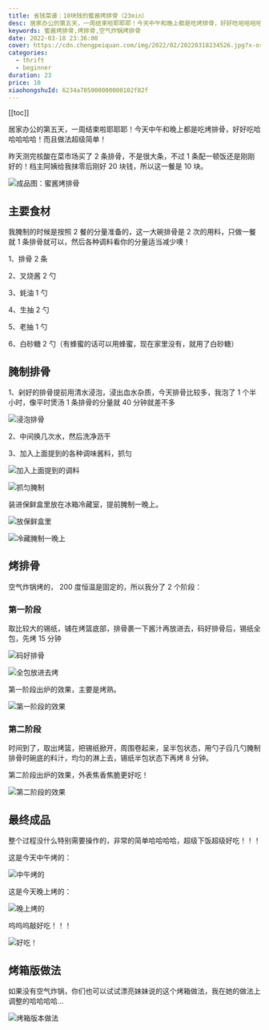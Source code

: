 ```yaml
---
title: 省钱菜谱：10块钱的蜜酱烤排骨（23min）
desc: 居家办公的第五天，一周结束啦耶耶耶！今天中午和晚上都是吃烤排骨，好好吃哈哈哈哈哈！而且做法超级简单！
keywords: 蜜酱烤排骨,烤排骨,空气炸锅烤排骨
date: 2022-03-18 23:36:00
cover: https://cdn.chengpeiquan.com/img/2022/02/20220318234526.jpg?x-oss-process=image/interlace,1
categories:
  - thrift
  - beginner
duration: 23
price: 10
xiaohongshuId: 6234a705000000000102f82f
---
```


[[toc]]

居家办公的第五天，一周结束啦耶耶耶！今天中午和晚上都是吃烤排骨，好好吃哈哈哈哈哈！而且做法超级简单！

昨天测完核酸在菜市场买了 2 条排骨，不是很大条，不过 1 条配一顿饭还是刚刚好的！档主阿姨给我抹零后刚好 20 块钱，所以这一餐是 10 块。

![成品图：蜜酱烤排骨](https://cdn.chengpeiquan.com/img/2022/02/20220318234548.jpg?x-oss-process=image/interlace,1)

## 主要食材

我腌制的时候是按照 2 餐的分量准备的，这一大碗排骨是 2 次的用料，只做一餐就 1 条排骨就可以，然后各种调料看你的分量适当减少噢！

1、排骨 2 条

2、叉烧酱 2 勺

3、蚝油 1 勺

4、生抽 2 勺

5、老抽 1 勺

6、白砂糖 2 勺（有蜂蜜的话可以用蜂蜜，现在家里没有，就用了白砂糖）

## 腌制排骨

1、剁好的排骨提前用清水浸泡，浸出血水杂质，今天排骨比较多，我泡了 1 个半小时，像平时煲汤 1 条排骨的分量就 40 分钟就差不多

![浸泡排骨](https://cdn.chengpeiquan.com/img/2022/02/20220318234538.jpg?x-oss-process=image/interlace,1)

2、中间换几次水，然后洗净沥干

3、加入上面提到的各种调味酱料，抓匀

![加入上面提到的调料](https://cdn.chengpeiquan.com/img/2022/02/20220318234539.jpg?x-oss-process=image/interlace,1)

![抓匀腌制](https://cdn.chengpeiquan.com/img/2022/02/20220318234540.jpg?x-oss-process=image/interlace,1)

装进保鲜盒里放在冰箱冷藏室，提前腌制一晚上。

![放保鲜盒里](https://cdn.chengpeiquan.com/img/2022/02/20220318234541.jpg?x-oss-process=image/interlace,1)

![冷藏腌制一晚上](https://cdn.chengpeiquan.com/img/2022/02/20220318234542.jpg?x-oss-process=image/interlace,1)

## 烤排骨

空气炸锅烤的， 200 度恒温是固定的，所以我分了 2 个阶段：

### 第一阶段

取比较大的锡纸，铺在烤篮底部，排骨裹一下酱汁再放进去，码好排骨后，锡纸全包，先烤 15 分钟

![码好排骨](https://cdn.chengpeiquan.com/img/2022/02/20220318234543.jpg?x-oss-process=image/interlace,1)

![全包放进去烤](https://cdn.chengpeiquan.com/img/2022/02/20220318234544.jpg?x-oss-process=image/interlace,1)

第一阶段出炉的效果，主要是烤熟。

![第一阶段的效果](https://cdn.chengpeiquan.com/img/2022/02/20220318234545.jpg?x-oss-process=image/interlace,1)

### 第二阶段

时间到了，取出烤篮，把锡纸掀开，周围卷起来，呈半包状态，用勺子舀几勺腌制排骨时碗底的料汁，均匀的淋上去，锡纸半包状态下再烤 8 分钟。

第二阶段出炉的效果，外表焦香焦脆更好吃！

![第二阶段的效果](https://cdn.chengpeiquan.com/img/2022/02/20220318234546.jpg?x-oss-process=image/interlace,1)

## 最终成品

整个过程没什么特别需要操作的，非常的简单哈哈哈哈，超级下饭超级好吃！！！

这是今天中午烤的：

![中午烤的](https://cdn.chengpeiquan.com/img/2022/02/20220318234547.jpg?x-oss-process=image/interlace,1)

这是今天晚上烤的：

![晚上烤的](https://cdn.chengpeiquan.com/img/2022/02/20220318234549.jpg?x-oss-process=image/interlace,1)

呜呜呜敲好吃！！！

![好吃！](https://cdn.chengpeiquan.com/img/2022/02/20220318234550.jpg?x-oss-process=image/interlace,1)

## 烤箱版做法

如果没有空气炸锅，你们也可以试试漂亮妹妹说的这个烤箱做法，我在她的做法上调整的哈哈哈哈…

![烤箱版本做法](https://cdn.chengpeiquan.com/img/2022/02/20220319003815.jpg?x-oss-process=image/interlace,1)
